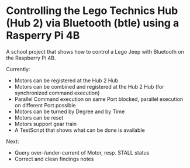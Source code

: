 # Controlling the Lego Technics Hub (Hub 2) via Bluetooth (btle) using a Rasperry Pi 4B
A school project that shows how to control a Lego Jeep with Bluetooth on the Raspberry Pi 4B.

Currently:
  - Motors can be registered at the Hub 2 Hub
  - Motors can be combined and registered at the Hub 2 Hub (for synchronized command execution)
  - Parallel Command execution on same Port blocked, parallel execution on different Port possible
  - Motors can be turned by Degree and by Time
  - Motors can be reset
  - Motors support gear train
  - A TestScript that shows what can be done is available
  
Next:
  - Query over-/under-current of Motor, resp. STALL status
  - Correct and clean findings notes
